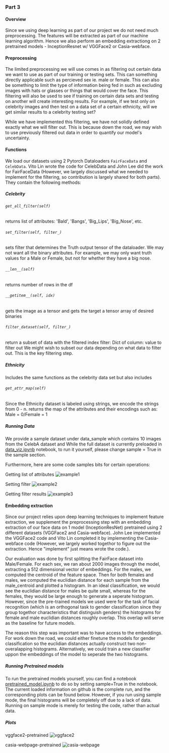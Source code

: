 ### Part 3
#### Overview
Since we using deep learning as part of our project we do not need much preprocessing. The features will be extracted as part of our machine learning algorithm. Hence we also perform an embedding extractiong on 2 pretrained models - InceptionResnet w/ VGGFace2 or Casia-webface.


#### Preprocessing
The limited preprocessing we will use comes in as filtering out certain data we want to use as part of our training or testing sets. This can something directly applicable such as percieved sex ie. male or female. This can also be something to limit the type of information being fed in such as excluding images with hats or glasses or things that would cover the face. This filtering will also be used to see if training on certain data sets and testing on another will create interesting results. For example, if we test only on celebrity images and then test on a data set of a certain ethnicity, will we get similar results to a celebrity testing set?

While we have implemented this filtering, we have not solidly defined exactly what we will filter out. This is because down the road, we may wish to use previously filtered out data in order to quantify our model's uncertainty.

#### Functions
We load our datasets using 2 Pytorch Dataloaders `FairFaceData` and `CelebData`. Vito Lin wrote the code for CelebData and John Lee did the work for FairFaceData (However, we largely discussed what we needed to implement for the filtering, so contribution is largely shared for both parts).
They contain the following methods:

##### Celebrity

###### `get_all_filter(self)`
returns list of attributes: 'Bald', 'Bangs', 'Big_Lips', 'Big_Nose', etc.

###### `set_filter(self, filter_)`
sets filter that determines the Truth output tensor of the dataloader. We may not want all the binary attributes. For example, we may only want truth values for a Male or Female, but not for whether they have a big nose.

###### `__len__(self)`
returns number of rows in the df

###### `__getitem__(self, idx)`
gets the image as a tensor and gets the target a tensor array of desired binaries

###### `filter_dataset(self, filter_)`
return a subset of data with the filtered index 
filter: Dict of column: value to filter out
We might wish to subset our data depending on what data to filter out. This is the key filtering step.

##### Ethnicity
Includes the same functions as the celebrity data set but also includes

###### `get_attr_map(self)`
Since the Ethnicity dataset is labeled using strings, we encode the strings from 0 - n.
returns the map of the attributes and their encodings such as: Male = 0/Female = 1

##### Running Data
We provide a sample dataset under data_sample which contains 10 images from the CelebA dataset and 
While the full dataset is currently preloaded in [data_viz.ipynb](https://github.com/VitoLin/GenderSwap/blob/main/data_viz.ipynb) notebook, to run it yourself, please change sample = True in the sample section.

Furthermore, here are some code samples bits for certain operations:

Getting list of attributes
<img src="https://github.com/VitoLin/GenderSwap/tree/main/img/example1.png" alt="example1" title="Optional title">

Setting filter
<img src="https://github.com/VitoLin/GenderSwap/tree/main/img/example2.png" alt="example2" title="Optional title">

Getting filter results
<img src="https://github.com/VitoLin/GenderSwap/tree/main/img/example3.png" alt="example3" title="Optional title">

#### Embedding extraction

Since our project relies upon deep learning techniques to implement feature extraction, we supplement the preprocessing step with an embedding extraction of our face data on 1 model (InceptionResNet) pretrained using 2 different datasets (VGGFace2 and Casia-webface). John Lee implemented the VGGFace2 code and Vito Lin completed it by implementing the Casia-webface code (However, we largely worked togethor to figure out the extraction. Hence "implement" just means wrote the code.).  

Our evaluation was done by first splitting the FairFace dataset into Male/Female. For each sex, we ran about 2000 images through the model, extracting a 512 dimensional vector of embeddings. For the males, we computed the centroid of the feature space. Then for both females and males, we computed the euclidian distance for each sample from the male_centroid and plotted a histogram. In an ideal classification, we would see the euclidian distance for males be quite small, whereas for the females, they would be large enough to generate a seperate histogram. However, since the pre-trained models we used were for the task of facial recognition (which is an orthogonal task to gender classification since they group togethor characteristics that distinguish genders) the histograms for female and male euclidian distances roughly overlap. This overlap will serve as the baseline for future models. 

The reason this step was important was to have access to the embeddings. For work down the road, we could either finetune the models for gender classification so the euclidian distances actually construct two non-overalapping histograms. Alternatively, we could train a new classifier uppon the embeddings of the model to seperate the two histograms.



##### Running Pretrained models
To run the pretrained models yourself, you can find a notebook [pretrained_model.ipynb](https://github.com/VitoLin/GenderSwap/blob/main/pretrained_model.ipynb) to do so by setting sample=True in the notebook. The current loaded information on github is the complete run, and the corresponding plots can be found below. However, if you run using sample mode, the final histograms will be completely off due to a lack of data. Running on sample mode is merely for testing the code, rather than actual data.

##### Plots
vggface2-pretrained
<img src="https://github.com/VitoLin/GenderSwap/tree/main/img/vggface2.png" alt = "vggface2" title="Optional title">

casia-webpage-pretrained
<img src="https://github.com/VitoLin/GenderSwap/tree/main/img/casia-webpage.png" alt = "casia-webpage" title="Optional title">